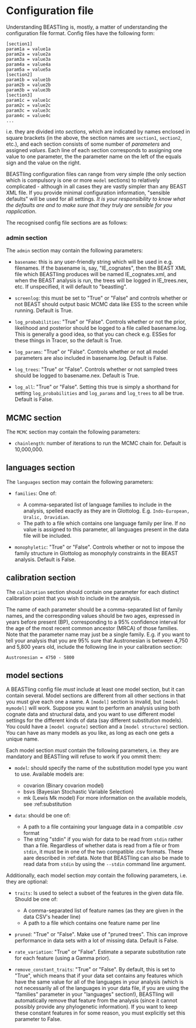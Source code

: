 # Configuration file

Understanding BEASTling is, mostly, a matter of understanding the configuration file format.  Config files have the following form:

	[section1]
	param1a = value1a
	param2a = value2a
	param3a = value3a
	param4a = value4a
	param5a = value5a
	[section2]
	param1b = value1b
	param2b = value2b
	param3b = value3b
	[section3]
	param1c = value1c
	param2c = value2c
	param3c = value3c
	param4c = value4c
	...

i.e. they are divided into *sections*, which are indicated by names enclosed in square brackets (in the above, the section names are `section1`, `section2`, etc.), and each section consists of some number of *parameters* and assigned *values*.  Each line of each section corresponds to assigning one value to one parameter, the the parameter name on the left of the equals sign and the value on the right.

BEASTling configuration files can range from very simple (the only section which is compulsory is one or more `model` sections) to relatively complicated - although in all cases they are vastly simpler than any BEAST XML file.  If you provide minimal configuration information, "sensible defaults" will be used for all settings.  *It is your responsibility to know what the defaults are and to make sure that they truly are sensible for you rapplication*.

The recognised config file sections are as follows:

### admin section

The `admin` section may contain the following parameters:

* `basename`: this is any user-friendly string which will be used in e.g. filenames.  If the basename is, say, "IE_cognates", then the BEAST XML file which BEASTling produces will be named IE_cognates.xml, and when the BEAST analysis is run, the trees will be logged in IE_trees.nex, etc.  If unspecified, it will default to "beastling".

* `screenlog`: this must be set to "True" or "False" and controls whether or not BEAST should output basic MCMC data like ESS to the screen while running.  Default is True.

* `log_probabilities`: "True" or "False".  Controls whether or not the prior, likelihood and posterior should be logged to a file called basename.log.  This is generally a good idea, so that you can check e.g. ESSes for these things in Tracer, so the default is True.

* `log_params`: "True" or "False".  Controls whether or not all model parameters are also included in basename.log.  Default is False.

* `log_trees`: "True" or "False".  Controls whether or not sampled trees should be logged to basename.nex.  Default is True.

* `log_all`: "True" or "False".  Setting this true is simply a shorthand for setting `log_probabilities` and `log_params` and `log_trees` to all be true.  Default is False.

## MCMC section

The `MCMC` section may contain the following parameters:

* `chainlength`: number of iterations to run the MCMC chain for.  Default is 10,000,000.

## languages section

The `languages` section may contain the following parameters:

* `families`: One of:
  * A comma-separated list of language families to include in the analysis, spelled exactly as they are in Glottolog.  E.g. `Indo-European, Uralic, Dravidian`.
  * The path to a file which contains one language family per line.  If no value is assigned to this parameter, all languages present in the data file will be included.

* `monophyletic`: "True" or "False".  Controls whether or not to impose the family structure in Glottolog as monophyly constraints in the BEAST analysis.  Default is False.

## calibration section

The `calibration` section should contain one parameter for each distinct calibration point that you wish to include in the analysis.

The name of each parameter should be a comma-separated list of family names, and the corresponding values should be two ages, expressed in years before present (BP), corresponding to a 95% confidence interval for the age of the most recent common ancestor (MRCA) of those families.  Note that the parameter name may just be a single family.  E.g. if you want to tell your analysis that you are 95% sure that Austronesian is between 4,750 and 5,800 years old, include the following line in your calibration section:

	Austronesian = 4750 - 5800

## model sections

A BEASTling config file *must* include at least one model section, but it can contain several.  Model sections are different from all other sections in that you must give each one a name.  A `[model]` section is invalid, but `[model mymodel]` will work.  Suppose you want to perform an analysis using both cognate data and structural data, and you want to use different model settings for the different kinds of data (say different substitution models).  You could have a `[model cognate]` section and a `[model structure]` section.  You can have as many models as you like, as long as each one gets a unique name.

Each model section *must* contain the following parameters, i.e. they are mandatory and BEASTling will refuse to work if you ommit them:

* `model`: should specify the name of the substitution model type you want to use.  Available models are:
  * covarion (Binary covarion model)
  * bsvs (Bayesian Stochastic Variable Selection)
  * mk (Lewis Mk model)
For more information on the available models, see :ref:substitution

* `data`: should be one of:
  * A path to a file containing your language data in a compatible .csv format
  * The string "stdin" if you wish for data to be read from `stdin` rather than a file.
Regardless of whether data is read from a file or from `stdin`, it must be in one of the two compatible .csv formats.  These aare described in :ref:data.  Note that BEASTling can also be made to read data from `stdin` by using the `--stdin` command line argument.

Additionally, each model section *may* contain the following parameters, i.e.  they are optional:

* `traits`: Is used to select a subset of the features in the given data file.  Should be one of:
  * A comma-separated list of feature names (as they are given in the data CSV's header line)
  * A path to a file which contains one feature name per line

* `pruned`: "True" or "False".  Make use of "pruned trees".  This can improve performance in data sets with a lot of missing data.  Default is False.

* `rate_variation`: "True" or "False".  Estimate a separate substitution rate for each feature (using a Gamma prior).

* `remove_constant_traits`: "True" or "False".  By default, this is set to "True", which means that if your data set contains any features which have the same value for all of the languages in your analysis (which is not necessarily all of the languages in your data file, if you are using the "families" parameter in your "languages" section!), BEASTling will automatically remove that feature from the analysis (since it cannot possibly provide any phylogenetic information).  If you want to keep these constant features in for some reason, you must explicitly set this parameter to False.
